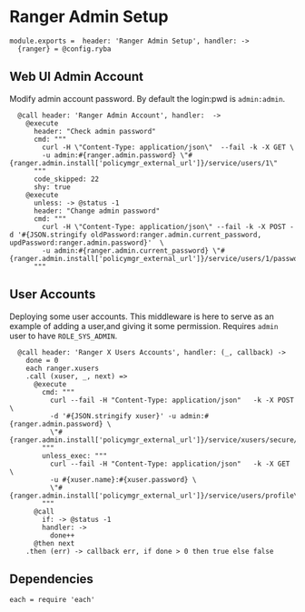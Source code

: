 
# Ranger Admin Setup

    module.exports =  header: 'Ranger Admin Setup', handler: ->
      {ranger} = @config.ryba

## Web UI Admin Account
Modify admin account password. By default the login:pwd  is `admin:admin`.

      @call header: 'Ranger Admin Account', handler:  ->
        @execute
          header: "Check admin password"
          cmd: """
            curl -H \"Content-Type: application/json\"  --fail -k -X GET \ 
            -u admin:#{ranger.admin.password} \"#{ranger.admin.install['policymgr_external_url']}/service/users/1\"
          """
          code_skipped: 22
          shy: true
        @execute
          unless: -> @status -1
          header: "Change admin password"
          cmd: """
            curl -H \"Content-Type: application/json\" --fail -k -X POST -d '#{JSON.stringify oldPassword:ranger.admin.current_password, updPassword:ranger.admin.password}'  \ 
            -u admin:#{ranger.admin.current_password} \"#{ranger.admin.install['policymgr_external_url']}/service/users/1/passwordchange\"
          """

## User Accounts
Deploying some user accounts. This middleware is here to serve
as an example of adding a user,and giving it some permission.
Requires `admin` user to have `ROLE_SYS_ADMIN`.

      @call header: 'Ranger X Users Accounts', handler: (_, callback) ->
        done = 0
        each ranger.xusers
        .call (xuser, _, next) =>
          @execute
            cmd: """
              curl --fail -H "Content-Type: application/json"   -k -X POST \ 
              -d '#{JSON.stringify xuser}' -u admin:#{ranger.admin.password} \
              \"#{ranger.admin.install['policymgr_external_url']}/service/xusers/secure/users\"
            """
            unless_exec: """
              curl --fail -H "Content-Type: application/json"   -k -X GET \ 
              -u #{xuser.name}:#{xuser.password} \
              \"#{ranger.admin.install['policymgr_external_url']}/service/users/profile\"
            """
          @call 
            if: -> @status -1
            handler: ->
              done++
          @then next
        .then (err) -> callback err, if done > 0 then true else false

## Dependencies

    each = require 'each'
